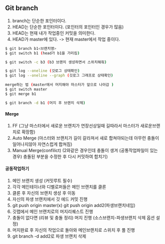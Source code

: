 ## Git branch

1. branch는 단순한 포인터이다.
2. HEAD는 단순한 포인터이다. (포인터의 포인터인 경우가 많음)
3. HEAD는 현재 내가 작업중인 커밋을 의미한다.
4. HEAD가 master에 있다. -> 현재 master에서 작업 중이다.



```bash
$ git branch b1<브랜치명>
$ git switch b1 (head가 b1을 가리킴)

$ git switch -c b3 (b3 브랜치 생성하면서 스위치해줘)

$ git log --oneline (깃로그 상태확인)
$ git log --oneline --graph (깃로그 그래프로 상태확인)
 
merge하는 법 (master에서 머지해야 마스터가 앞으로 나아감 )
$ git switch master
$ git merge b1 

$ git branch -d b1 (머지 후 브랜치 삭제)


```



#### Merge

1. FF (그냥 마스터에서 새로운 브랜치가 연장선상일때 길따라서 마스터가 새로운브랜치로 확장함)
2. Auto Merge  (마스터와 브랜치가 길이 갈라져서 새로 합쳐야되는데 아무런 충돌이 일어나지않아 자연스럽게 합쳐짐)
3. Manual Merge(confilict) (2와같은 경우인데 충돌이 생겨 (공통작업파일이 있는 경우) 충돌된 부분을 수정한 후 다시 커밋하여 합치기)



#### 공동작업하기

1. 메인 브랜치 생성 (커밋루트 필수)
2. 각각 메인테이너와 디벨로퍼들은 메인 브랜치를 클론
3. 클론 후 자신의 브랜치 생성 후 이동
4. 자신의 파생 브랜치에서 깃 에드 커밋 진행
5. git push origin master(x) git push origin add2(파생브랜치네임)
6. 깃랩에서 메인 브랜치로의 머지리퀘스트 진행 
7. 충돌이 없다면 (리뷰 및 충돌 정리) 머지 진행 (소스브랜치-파생브랜치 삭제 옵션 설정)
8. 머지완료 후 자신의 작업으로 돌아와 메인브랜치로 스위치 후 풀 진행 
9. git branch -d add2로 파생 브랜치 삭제